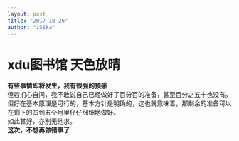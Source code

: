 ```yaml
---
layout: post
title: "2017-10-26"
author: "iSika"
---
```

# xdu图书馆 天色放晴
**有些事情即将发生，我有很强的预感**  
但若扪心自问，我不敢说自己已经做好了百分百的准备，甚至百分之五十也没有。  
但好在基本原理是可行的，基本方针是明确的，这也就意味着，那剩余的准备可以在剩下的四到五个月里仔仔细细地做好。  
如此甚好，亦别无他求。  
**这次，不想再做错事了**
